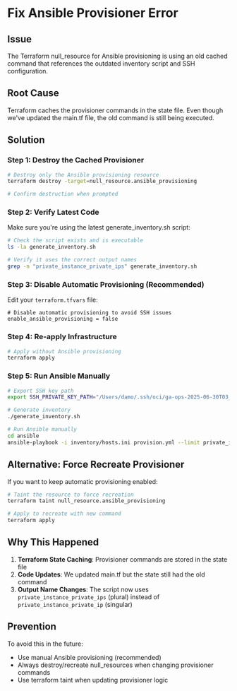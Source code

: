# Fix Ansible Provisioner Error

## Issue
The Terraform null_resource for Ansible provisioning is using an old cached command that references the outdated inventory script and SSH configuration.

## Root Cause
Terraform caches the provisioner commands in the state file. Even though we've updated the main.tf file, the old command is still being executed.

## Solution

### Step 1: Destroy the Cached Provisioner
```bash
# Destroy only the Ansible provisioning resource
terraform destroy -target=null_resource.ansible_provisioning

# Confirm destruction when prompted
```

### Step 2: Verify Latest Code
Make sure you're using the latest generate_inventory.sh script:

```bash
# Check the script exists and is executable
ls -la generate_inventory.sh

# Verify it uses the correct output names
grep -n "private_instance_private_ips" generate_inventory.sh
```

### Step 3: Disable Automatic Provisioning (Recommended)
Edit your `terraform.tfvars` file:

```hcl
# Disable automatic provisioning to avoid SSH issues
enable_ansible_provisioning = false
```

### Step 4: Re-apply Infrastructure
```bash
# Apply without Ansible provisioning
terraform apply
```

### Step 5: Run Ansible Manually
```bash
# Export SSH key path
export SSH_PRIVATE_KEY_PATH="/Users/damo/.ssh/oci/ga-ops-2025-06-30T03_52_32.238Z.pem"

# Generate inventory
./generate_inventory.sh

# Run Ansible manually
cd ansible
ansible-playbook -i inventory/hosts.ini provision.yml --limit private_instances -v
```

## Alternative: Force Recreate Provisioner

If you want to keep automatic provisioning enabled:

```bash
# Taint the resource to force recreation
terraform taint null_resource.ansible_provisioning

# Apply to recreate with new command
terraform apply
```

## Why This Happened

1. **Terraform State Caching**: Provisioner commands are stored in the state file
2. **Code Updates**: We updated main.tf but the state still had the old command
3. **Output Name Changes**: The script now uses `private_instance_private_ips` (plural) instead of `private_instance_private_ip` (singular)

## Prevention

To avoid this in the future:
- Use manual Ansible provisioning (recommended)
- Always destroy/recreate null_resources when changing provisioner commands
- Use terraform taint when updating provisioner logic